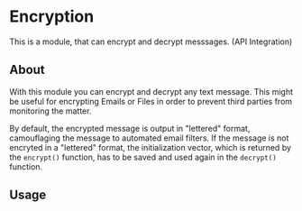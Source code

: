 # Encryption
 This is a module, that can encrypt and decrypt messsages. (API Integration)

## About
 With this module you can encrypt and decrypt any text message. This might be useful for encrypting Emails or Files in order to prevent third parties from monitoring the matter.
 
 By default, the encrypted message is output in "lettered" format, camouflaging the message to automated email filters.
 If the message is not encryted in a "lettered" format, the initialization vector, which is returned by the `encrypt()` function, has to be saved and used again in the `decrypt()` function.

## Usage
 